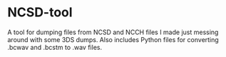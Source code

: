 # NCSD-tool
A tool for dumping files from NCSD and NCCH files I made just messing around with some 3DS dumps. Also includes Python files for converting .bcwav and .bcstm to .wav files.
